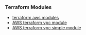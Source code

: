 ### Terraform Modules
- [terraform aws modules](https://github.com/orgs/terraform-aws-modules/repositories)
- [AWS terraform vpc module](https://github.com/terraform-aws-modules/terraform-aws-vpc)
- [AWS terraform vpc simple module](https://github.com/terraform-aws-modules/terraform-aws-vpc/tree/master/examples/simple-vpc)